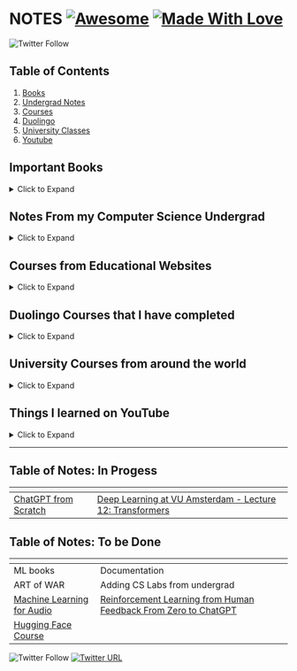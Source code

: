 # NOTES [![Awesome](https://cdn.rawgit.com/sindresorhus/awesome/d7305f38d29fed78fa85652e3a63e154dd8e8829/media/badge.svg)](https://github.com/sindresorhus/awesome) [![Made With Love](https://img.shields.io/badge/Made%20With-Love-orange.svg)](https://github.com/chetanraj/awesome-github-badges)

<!-- ![MLOps. You Desing It. Your Train It. You Run It.](awesome-mlops-intro.png)

*A list of notes/books/resorces/code that I've written over the years :point_right: [ml-ops.org](https://ml-ops.org/)* -->

![Twitter Follow](https://img.shields.io/twitter/follow/visenger?style=social)

## Table of Contents

1. [Books](#book)
2. [Undergrad Notes](#btech)
3. [Courses](#courses)
4. [Duolingo](#duo)
5. [University Classes](#univ)
6. [Youtube](#youtube)

<a name="book"></a>

## Important Books

<details>

<summary>Click to Expand</summary>

1. lorem ipsum

</details>

<a name="btech"></a>

## Notes From my Computer Science Undergrad

<details>

<summary>Click to Expand</summary>

1. lorem ipsum

</details>

<a name="courses"></a>

## Courses from Educational Websites

<details>

<summary>Click to Expand</summary>

1. lorem ipsum

</details>

<a name="duo"></a>

## Duolingo Courses that I have completed

<details>

<summary>Click to Expand</summary>

1. [German]()
2. [French]()
3. [Japanese]()

</details>

<a name="univ"></a>

## University Courses from around the world

<details>

<summary>Click to Expand</summary>

1. Stanford
   1. [CS 234: Reinforcement Learning](https://github.com/angadsinghsandhu/notes/tree/master/University/Stanford/Stanford%20CS234%20-%20Reinforcement%20Learning%20(2019))
   2. [CS 224n: NLP with Deep Learning]()
2. Harward

</details>

<a name="youtube"></a>

## Things I learned on YouTube

<details>

<summary>Click to Expand</summary>

1. Andrej Karpahy
   1. [nn-zero-to-hero: ChatGPT from Scratch](https://github.com/angadsinghsandhu/notes/tree/master/Youtube/Andrej%20Karpathy/Let's%20build%20GPT)
2. freeCodeCamp
   1. lorem ipsum
3. Programming with Mosh
   1. lorem ipsum

</details>

---

## Table of Notes: In Progess

| <!-- -->                         | <!-- -->                         |
| -------------------------------- | -------------------------------- |
| [ChatGPT from Scratch](https://github.com/angadsinghsandhu/notes/tree/master/Youtube/Andrej%20Karpathy/Let's%20build%20GPT) | [Deep Learning at VU Amsterdam - Lecture 12: Transformers](https://www.youtube.com/playlist?list=PLIXJ-Sacf8u60G1TwcznBmK6rEL3gmZmV) |

## Table of Notes: To be Done

| <!-- -->                         | <!-- -->                         |
| -------------------------------- | -------------------------------- |
| ML books | Documentation |
| ART of WAR | Adding CS Labs from undergrad |
| [Machine Learning for Audio](https://www.youtube.com/playlist?list=PLo2EIpI_JMQtOQK_B4G97yn1QWZ4Xi4Tu) | [Reinforcement Learning from Human Feedback From Zero to ChatGPT](https://www.youtube.com/playlist?list=PLo2EIpI_JMQtycKADxAmr47KL_uOPKmz3) |
| [Hugging Face Course](https://www.youtube.com/playlist?list=PLo2EIpI_JMQvWfQndUesu0nPBAtZ9gP1o) |  |

![Twitter Follow](https://img.shields.io/twitter/follow/visenger?style=social)
[![Twitter URL](https://img.shields.io/twitter/follow/?style=social)](https://twitter.com/angadsandhuwork)
